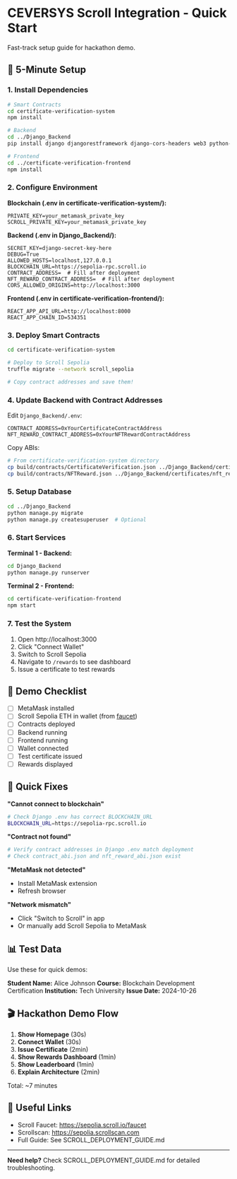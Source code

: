 # CEVERSYS Scroll Integration - Quick Start

Fast-track setup guide for hackathon demo.

## 🚀 5-Minute Setup

### 1. Install Dependencies

```bash
# Smart Contracts
cd certificate-verification-system
npm install

# Backend
cd ../Django_Backend
pip install django djangorestframework django-cors-headers web3 python-dotenv pillow

# Frontend
cd ../certificate-verification-frontend
npm install
```

### 2. Configure Environment

**Blockchain (.env in certificate-verification-system/):**
```env
PRIVATE_KEY=your_metamask_private_key
SCROLL_PRIVATE_KEY=your_metamask_private_key
```

**Backend (.env in Django_Backend/):**
```env
SECRET_KEY=django-secret-key-here
DEBUG=True
ALLOWED_HOSTS=localhost,127.0.0.1
BLOCKCHAIN_URL=https://sepolia-rpc.scroll.io
CONTRACT_ADDRESS=  # Fill after deployment
NFT_REWARD_CONTRACT_ADDRESS=  # Fill after deployment
CORS_ALLOWED_ORIGINS=http://localhost:3000
```

**Frontend (.env in certificate-verification-frontend/):**
```env
REACT_APP_API_URL=http://localhost:8000
REACT_APP_CHAIN_ID=534351
```

### 3. Deploy Smart Contracts

```bash
cd certificate-verification-system

# Deploy to Scroll Sepolia
truffle migrate --network scroll_sepolia

# Copy contract addresses and save them!
```

### 4. Update Backend with Contract Addresses

Edit `Django_Backend/.env`:
```env
CONTRACT_ADDRESS=0xYourCertificateContractAddress
NFT_REWARD_CONTRACT_ADDRESS=0xYourNFTRewardContractAddress
```

Copy ABIs:
```bash
# From certificate-verification-system directory
cp build/contracts/CertificateVerification.json ../Django_Backend/certificates/contract_abi.json
cp build/contracts/NFTReward.json ../Django_Backend/certificates/nft_reward_abi.json
```

### 5. Setup Database

```bash
cd ../Django_Backend
python manage.py migrate
python manage.py createsuperuser  # Optional
```

### 6. Start Services

**Terminal 1 - Backend:**
```bash
cd Django_Backend
python manage.py runserver
```

**Terminal 2 - Frontend:**
```bash
cd certificate-verification-frontend
npm start
```

### 7. Test the System

1. Open http://localhost:3000
2. Click "Connect Wallet"
3. Switch to Scroll Sepolia
4. Navigate to `/rewards` to see dashboard
5. Issue a certificate to test rewards

## 🎯 Demo Checklist

- [ ] MetaMask installed
- [ ] Scroll Sepolia ETH in wallet (from [faucet](https://sepolia.scroll.io/faucet))
- [ ] Contracts deployed
- [ ] Backend running
- [ ] Frontend running
- [ ] Wallet connected
- [ ] Test certificate issued
- [ ] Rewards displayed

## 🐛 Quick Fixes

**"Cannot connect to blockchain"**
```bash
# Check Django .env has correct BLOCKCHAIN_URL
BLOCKCHAIN_URL=https://sepolia-rpc.scroll.io
```

**"Contract not found"**
```bash
# Verify contract addresses in Django .env match deployment
# Check contract_abi.json and nft_reward_abi.json exist
```

**"MetaMask not detected"**
- Install MetaMask extension
- Refresh browser

**"Network mismatch"**
- Click "Switch to Scroll" in app
- Or manually add Scroll Sepolia to MetaMask

## 📊 Test Data

Use these for quick demos:

**Student Name:** Alice Johnson
**Course:** Blockchain Development Certification
**Institution:** Tech University
**Issue Date:** 2024-10-26

## 🎬 Hackathon Demo Flow

1. **Show Homepage** (30s)
2. **Connect Wallet** (30s)
3. **Issue Certificate** (2min)
4. **Show Rewards Dashboard** (1min)
5. **Show Leaderboard** (1min)
6. **Explain Architecture** (2min)

Total: ~7 minutes

## 🔗 Useful Links

- Scroll Faucet: https://sepolia.scroll.io/faucet
- Scrollscan: https://sepolia.scrollscan.com
- Full Guide: See SCROLL_DEPLOYMENT_GUIDE.md

---

**Need help?** Check SCROLL_DEPLOYMENT_GUIDE.md for detailed troubleshooting.
